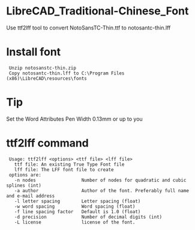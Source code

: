 # LibreCAD_Traditional-Chinese_Font
 Use ttf2lff tool to convert NotoSansTC-Thin.ttf to notosantc-thin.lff

# Install font
```
 Unzip notosanstc-thin.zip
 Copy notosantc-thin.lff to C:\Program Files (x86)\LibreCAD\resources\fonts
```

# Tip
 Set the Word Attributes Pen Width 0.13mm or up to you

# ttf2lff command
```
 Usage: ttf2lff <options> <ttf file> <lff file>
   ttf file: An existing True Type Font file
   lff file: The LFF font file to create
 options are:
   -n nodes                 Number of nodes for quadratic and cubic splines (int)
   -a author                Author of the font. Preferably full name and e-mail address
   -l letter spacing        Letter spacing (float)
   -w word spacing          Word spacing (float)
   -f line spacing factor   Default is 1.0 (float)
   -d precision             Number of decimal digits (int)
   -L license               license of the font.
```